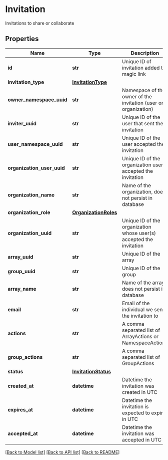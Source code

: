 # Invitation

Invitations to share or collaborate
## Properties
Name | Type | Description | Notes
------------ | ------------- | ------------- | -------------
**id** | **str** | Unique ID of invitation added to magic link | [optional] 
**invitation_type** | [**InvitationType**](InvitationType.md) |  | [optional] 
**owner_namespace_uuid** | **str** | Namespace of the owner of the invitation (user or organization) | [optional] 
**inviter_uuid** | **str** | Unique ID of the user that sent the invitation | [optional] 
**user_namespace_uuid** | **str** | Unique ID of the user accepted the invitation | [optional] 
**organization_user_uuid** | **str** | Unique ID of the organization user accepted the invitation | [optional] 
**organization_name** | **str** | Name of the organization, does not persist in database | [optional] 
**organization_role** | [**OrganizationRoles**](OrganizationRoles.md) |  | [optional] 
**organization_uuid** | **str** | Unique ID of the organization whose user(s) accepted the invitation | [optional] 
**array_uuid** | **str** | Unique ID of the array | [optional] 
**group_uuid** | **str** | Unique ID of the group | [optional] 
**array_name** | **str** | Name of the array, does not persist in database | [optional] 
**email** | **str** | Email of the individual we send the invitation to | [optional] 
**actions** | **str** | A comma separated list of ArrayActions or NamespaceActions | [optional] 
**group_actions** | **str** | A comma separated list of GroupActions | [optional] 
**status** | [**InvitationStatus**](InvitationStatus.md) |  | [optional] 
**created_at** | **datetime** | Datetime the invitation was created in UTC | [optional] 
**expires_at** | **datetime** | Datetime the invitation is expected to expire in UTC | [optional] 
**accepted_at** | **datetime** | Datetime the invitation was accepted in UTC | [optional] 

[[Back to Model list]](../README.md#documentation-for-models) [[Back to API list]](../README.md#documentation-for-api-endpoints) [[Back to README]](../README.md)


